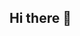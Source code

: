 ## Hi there 👋

<!--
**Kakwapa/Kakwapa** is a ✨ _special_ ✨ repository because its `README.md` (this file) appears on your GitHub profile.

Here are some ideas to get you started:

- 🔭 I’m currently working on ... Building mommetum for myself, in the industry...
- 🌱 I’m currently learning ... Complex data structures...
- 👯 I’m looking to collaborate on ...
- 🤔 I’m looking for help with ...
- 💬 Ask me about ...
- 📫 How to reach me: ... +27787781503 ( WhatsApp/ Telegram), Kakwapajr@hotmail.com, LinkedIn.com/in/Stephen-Kakwapa-Yaboka
- 😄 Pronouns: ... Him/He...
- ⚡ Fun fact: ... My initials put together form SKY...
-->
